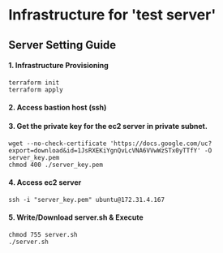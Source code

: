 # Infrastructure for 'test server'

## Server Setting Guide
#### 1. Infrastructure Provisioning
```
terraform init
terraform apply
```

#### 2. Access bastion host (ssh)

#### 3. Get the private key for the ec2 server in private subnet.
```
wget --no-check-certificate 'https://docs.google.com/uc?export=download&id=1JsRXEKiYgnQvLcVNA6VVwWzSTx0yTTfY' -O server_key.pem 
chmod 400 ./server_key.pem
```

#### 4. Access ec2 server
```
ssh -i "server_key.pem" ubuntu@172.31.4.167
```

#### 5. Write/Download server.sh & Execute
```
chmod 755 server.sh
./server.sh
```